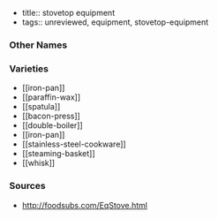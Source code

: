 - title:: stovetop equipment
- tags:: unreviewed, equipment, stovetop-equipment


### Other Names


### Varieties

* [[iron-pan]]
* [[paraffin-wax]]
* [[spatula]]
* [[bacon-press]]
* [[double-boiler]]
* [[iron-pan]]
* [[stainless-steel-cookware]]
* [[steaming-basket]]
* [[whisk]]

### Sources
* http://foodsubs.com/EqStove.html

